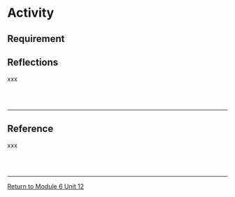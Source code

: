 # Activity

## Requirement


## Reflections
xxx

<br><br>

---

## Reference
xxx

<br><br>

---

[Return to Module 6 Unit 12](SSD_Unit12.md)
